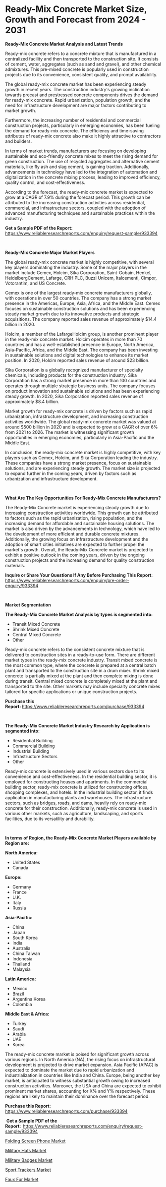 <p><h1>Ready-Mix Concrete Market Size, Growth and Forecast from 2024 - 2031</h1></p><p><strong>Ready-Mix Concrete Market Analysis and Latest Trends</strong></p>
<p><p>Ready-mix concrete refers to a concrete mixture that is manufactured in a centralized facility and then transported to the construction site. It consists of cement, water, aggregates (such as sand and gravel), and other chemical admixtures. This pre-mixed concrete is popularly used in construction projects due to its convenience, consistent quality, and prompt availability.</p><p>The global ready-mix concrete market has been experiencing steady growth in recent years. The construction industry's growing inclination towards precast and prestressed concrete components drives the demand for ready-mix concrete. Rapid urbanization, population growth, and the need for infrastructure development are major factors contributing to market growth.</p><p>Furthermore, the increasing number of residential and commercial construction projects, particularly in emerging economies, has been fueling the demand for ready-mix concrete. The efficiency and time-saving attributes of ready-mix concrete also make it highly attractive to contractors and builders.</p><p>In terms of market trends, manufacturers are focusing on developing sustainable and eco-friendly concrete mixes to meet the rising demand for green construction. The use of recycled aggregates and alternative cement materials, like fly ash and slag cement, is gaining traction. Additionally, advancements in technology have led to the integration of automation and digitalization in the concrete mixing process, leading to improved efficiency, quality control, and cost-effectiveness.</p><p>According to the forecast, the ready-mix concrete market is expected to grow at a CAGR of 7.9% during the forecast period. This growth can be attributed to the increasing construction activities across residential, commercial, and infrastructure sectors, coupled with the adoption of advanced manufacturing techniques and sustainable practices within the industry.</p></p>
<p><strong>Get a Sample PDF of the Report:&nbsp;</strong> <a href="https://www.reliableresearchreports.com/enquiry/request-sample/933394">https://www.reliableresearchreports.com/enquiry/request-sample/933394</a></p>
<p>&nbsp;</p>
<p><strong>Ready-Mix Concrete Major Market Players</strong></p>
<p><p>The global ready-mix concrete market is highly competitive, with several key players dominating the industry. Some of the major players in the market include Cemex, Holcim, Sika Corporation, Saint-Gobain, Henkel, HeidelbergCement, Lafarge, CRH PLC, Buzzi Unicem, Italcementi, Cimpor, Votorantim, and US Concrete.</p><p>Cemex is one of the largest ready-mix concrete manufacturers globally, with operations in over 50 countries. The company has a strong market presence in the Americas, Europe, Asia, Africa, and the Middle East. Cemex focuses on sustainable construction solutions and has been experiencing steady market growth due to its innovative products and strategic acquisitions. The company reported sales revenue of approximately $14.4 billion in 2020.</p><p>Holcim, a member of the LafargeHolcim group, is another prominent player in the ready-mix concrete market. Holcim operates in more than 70 countries and has a well-established presence in Europe, North America, Asia-Pacific, Africa, and the Middle East. The company has been investing in sustainable solutions and digital technologies to enhance its market position. In 2020, Holcim reported sales revenue of around $23 billion.</p><p>Sika Corporation is a globally recognized manufacturer of specialty chemicals, including products for the construction industry. Sika Corporation has a strong market presence in more than 100 countries and operates through multiple strategic business units. The company focuses on product innovation and sustainable solutions and has been experiencing steady growth. In 2020, Sika Corporation reported sales revenue of approximately $8.4 billion.</p><p>Market growth for ready-mix concrete is driven by factors such as rapid urbanization, infrastructure development, and increasing construction activities worldwide. The global ready-mix concrete market was valued at around $500 billion in 2020 and is expected to grow at a CAGR of over 6% from 2021 to 2026. The market is witnessing significant growth opportunities in emerging economies, particularly in Asia-Pacific and the Middle East.</p><p>In conclusion, the ready-mix concrete market is highly competitive, with key players such as Cemex, Holcim, and Sika Corporation leading the industry. These companies have a strong market presence, focus on sustainable solutions, and are experiencing steady growth. The market size is projected to expand further in the coming years, driven by factors such as urbanization and infrastructure development.</p></p>
<p>&nbsp;</p>
<p><strong>What Are The Key Opportunities For Ready-Mix Concrete Manufacturers?</strong></p>
<p><p>The Ready-Mix Concrete market is experiencing steady growth due to increasing construction activities worldwide. This growth can be attributed to factors such as the rapid urbanization, rising population, and the increasing demand for affordable and sustainable housing solutions. The market is also driven by the advancements in technology, which have led to the development of more efficient and durable concrete mixtures. Additionally, the growing focus on infrastructure development and the adoption of smart cities initiatives are expected to further propel the market's growth. Overall, the Ready-Mix Concrete market is projected to exhibit a positive outlook in the coming years, driven by the ongoing construction projects and the increasing demand for quality construction materials.</p></p>
<p><strong>Inquire or Share Your Questions If Any Before Purchasing This Report:</strong> <a href="https://www.reliableresearchreports.com/enquiry/pre-order-enquiry/933394">https://www.reliableresearchreports.com/enquiry/pre-order-enquiry/933394</a></p>
<p>&nbsp;</p>
<p><strong>Market Segmentation</strong></p>
<p><strong>The Ready-Mix Concrete Market Analysis by types is segmented into:</strong></p>
<p><ul><li>Transit Mixed Concrete</li><li>Shrink Mixed Concrete</li><li>Central Mixed Concrete</li><li>Other</li></ul></p>
<p><p>Ready-mix concrete refers to the consistent concrete mixture that is delivered to construction sites in a ready-to-use form. There are different market types in the ready-mix concrete industry. Transit mixed concrete is the most common type, where the concrete is prepared at a central batch plant and transported to the construction site in a drum mixer. Shrink mixed concrete is partially mixed at the plant and then complete mixing is done during transit. Central mixed concrete is completely mixed at the plant and transported to the site. Other markets may include specialty concrete mixes tailored for specific applications or unique construction projects.</p></p>
<p><strong>Purchase this Report:&nbsp;</strong><a href="https://www.reliableresearchreports.com/purchase/933394">https://www.reliableresearchreports.com/purchase/933394</a></p>
<p>&nbsp;</p>
<p><strong>The Ready-Mix Concrete Market Industry Research by Application is segmented into:</strong></p>
<p><ul><li>Residential Building</li><li>Commercial Building</li><li>Industrial Building</li><li>Infrastructure Sectors</li><li>Other</li></ul></p>
<p><p>Ready-mix concrete is extensively used in various sectors due to its convenience and cost-effectiveness. In the residential building sector, it is employed for constructing houses and apartments. In the commercial building sector, ready-mix concrete is utilized for constructing offices, shopping complexes, and hotels. In the industrial building sector, it finds application in manufacturing plants and warehouses. The infrastructure sectors, such as bridges, roads, and dams, heavily rely on ready-mix concrete for their construction. Additionally, ready-mix concrete is used in various other markets, such as agriculture, landscaping, and sports facilities, due to its versatility and durability.</p></p>
<p>&nbsp;</p>
<p><strong>In terms of Region, the Ready-Mix Concrete Market Players available by Region are:</strong></p>
<p>
    <p> <strong> North America: </strong>
        <ul>
            <li>United States</li>
            <li>Canada</li>
        </ul>
        </p> 
    <p> <strong> Europe: </strong>
        <ul>
            <li>Germany</li>
            <li>France</li>
            <li>U.K.</li>
            <li>Italy</li>
            <li>Russia</li>
        </ul>
        </p> 
    <p> <strong> Asia-Pacific: </strong>
        <ul>
            <li>China</li>
            <li>Japan</li>
            <li>South Korea</li>
            <li>India</li>
            <li>Australia</li>
            <li>China Taiwan</li>
            <li>Indonesia</li>
            <li>Thailand</li>
            <li>Malaysia</li>
        </ul>
        </p> 
    <p> <strong> Latin America: </strong>
        <ul>
            <li>Mexico</li>
            <li>Brazil</li>
            <li>Argentina Korea</li>
            <li>Colombia</li>
        </ul>
        </p> 
    <p> <strong> Middle East & Africa: </strong>
        <ul>
            <li>Turkey</li>
            <li>Saudi</li>
            <li>Arabia</li>
            <li>UAE</li>
            <li>Korea</li>
        </ul>
    </p>
    </p>
<p><p>The ready-mix concrete market is poised for significant growth across various regions. In North America (NA), the rising focus on infrastructural development is projected to drive market expansion. Asia Pacific (APAC) is expected to dominate the market due to rapid urbanization and industrialization in countries like India and China. Europe, being another key market, is anticipated to witness substantial growth owing to increased construction activities. Moreover, the USA and China are expected to exhibit prominent market shares, accounting for X% and Y% respectively. These regions are likely to maintain their dominance over the forecast period.</p></p>
<p><strong>Purchase this Report: </strong><a href="https://www.reliableresearchreports.com/purchase/933394">https://www.reliableresearchreports.com/purchase/933394</a></p>
<p>&nbsp;<strong>Get a Sample PDF of the Report:&nbsp;&nbsp;</strong><a href="https://www.reliableresearchreports.com/enquiry/request-sample/933394">https://www.reliableresearchreports.com/enquiry/request-sample/933394</a></p>
<p><strong></strong></p>
<p><p><a href="https://medium.com/@kimberlymontgomery2004/folding-screen-phone-market-size-cagr-trends-2024-2030-785ed635bc59">Folding Screen Phone Market</a></p><p><a href="https://medium.com/@kimberlymontgomery2004/military-hats-market-size-and-market-trends-complete-industry-overview-2024-to-2031-7f21004ea150">Military Hats Market</a></p><p><a href="https://medium.com/@kimberlymontgomery2004/military-badges-market-share-evolution-and-market-growth-trends-2024-2031-d2a3894211ce">Military Badges Market</a></p><p><a href="https://medium.com/@kimberlymontgomery2004/sport-trackers-market-comprehensive-assessment-by-type-application-and-geography-dec88f63ffe7">Sport Trackers Market</a></p><p><a href="https://medium.com/@kimberlymontgomery2004/faux-fur-market-the-key-to-successful-business-strategy-forecast-till-2031-b22adf3a512e">Faux Fur Market</a></p></p>